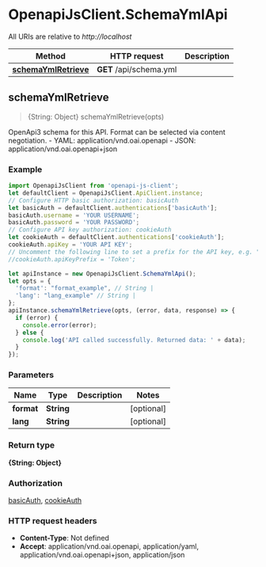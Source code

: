 # OpenapiJsClient.SchemaYmlApi

All URIs are relative to *http://localhost*

Method | HTTP request | Description
------------- | ------------- | -------------
[**schemaYmlRetrieve**](SchemaYmlApi.md#schemaYmlRetrieve) | **GET** /api/schema.yml | 



## schemaYmlRetrieve

> {String: Object} schemaYmlRetrieve(opts)



OpenApi3 schema for this API. Format can be selected via content negotiation.  - YAML: application/vnd.oai.openapi - JSON: application/vnd.oai.openapi+json

### Example

```javascript
import OpenapiJsClient from 'openapi-js-client';
let defaultClient = OpenapiJsClient.ApiClient.instance;
// Configure HTTP basic authorization: basicAuth
let basicAuth = defaultClient.authentications['basicAuth'];
basicAuth.username = 'YOUR USERNAME';
basicAuth.password = 'YOUR PASSWORD';
// Configure API key authorization: cookieAuth
let cookieAuth = defaultClient.authentications['cookieAuth'];
cookieAuth.apiKey = 'YOUR API KEY';
// Uncomment the following line to set a prefix for the API key, e.g. "Token" (defaults to null)
//cookieAuth.apiKeyPrefix = 'Token';

let apiInstance = new OpenapiJsClient.SchemaYmlApi();
let opts = {
  'format': "format_example", // String | 
  'lang': "lang_example" // String | 
};
apiInstance.schemaYmlRetrieve(opts, (error, data, response) => {
  if (error) {
    console.error(error);
  } else {
    console.log('API called successfully. Returned data: ' + data);
  }
});
```

### Parameters


Name | Type | Description  | Notes
------------- | ------------- | ------------- | -------------
 **format** | **String**|  | [optional] 
 **lang** | **String**|  | [optional] 

### Return type

**{String: Object}**

### Authorization

[basicAuth](../README.md#basicAuth), [cookieAuth](../README.md#cookieAuth)

### HTTP request headers

- **Content-Type**: Not defined
- **Accept**: application/vnd.oai.openapi, application/yaml, application/vnd.oai.openapi+json, application/json

